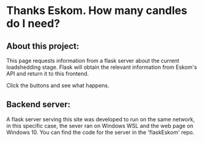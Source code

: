 # Thanks Eskom. How many candles do I need?

## About this project:

This page requests information from a flask server about the current loadshedding stage.
Flask will obtain the relevant information from Eskom's API and return it to this frontend.

Click the buttons and see what happens.

## Backend server:

A flask server serving this site was developed to run on the same network, in this specific case, the sever ran on Windows WSL and the web page on Windows 10.
You can find the code for the server in the 'flaskEskom' repo.
